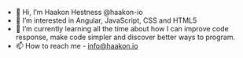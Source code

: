 - 👋 Hi, I’m Haakon Hestness @haakon-io
- 👀 I’m interested in Angular, JavaScript, CSS and HTML5
- 🌱 I’m currently learning all the time about how I can improve code response, make code simpler and discover better ways to program.
- 📫 How to reach me - info@haakon.io

<!---
haakon-io/haakon-io is a ✨ special ✨ repository because its `README.md` (this file) appears on your GitHub profile.
You can click the Preview link to take a look at your changes.
--->
